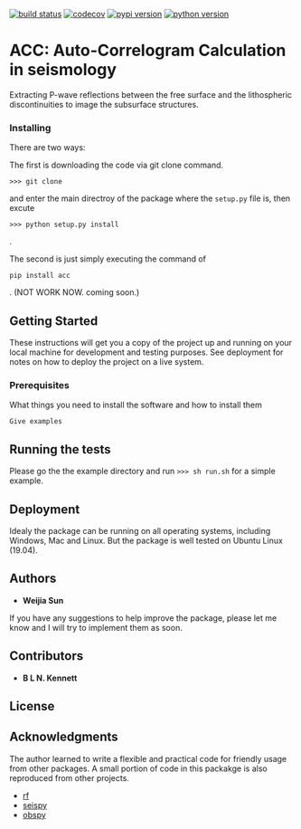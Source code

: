 

[![build status](https://travis-ci.org/trichter/rf.svg?branch=master)](https://travis-ci.org/trichter/rf)
[![codecov](https://codecov.io/gh/trichter/rf/branch/master/graph/badge.svg)](https://codecov.io/gh/trichter/rf)
[![pypi version](https://img.shields.io/pypi/v/rf.svg)](https://pypi.python.org/pypi/rf)
[![python version](https://img.shields.io/pypi/pyversions/rf.svg)](https://python.org)

# ACC: Auto-Correlogram Calculation in seismology

Extracting P-wave reflections between the free surface and the lithospheric discontinuities to image the subsurface structures.

### Installing

There are two ways:

The first is downloading the code via git clone command.


```
>>> git clone 
```

and enter the main directroy of the package where the `setup.py` file is, then excute

```
>>> python setup.py install
```
.

The second is just simply executing the command of 

```
pip install acc
```
. (NOT WORK NOW. coming soon.)

## Getting Started

These instructions will get you a copy of the project up and running on your local machine for development and testing purposes. See deployment for notes on how to deploy the project on a live system.

### Prerequisites

What things you need to install the software and how to install them

```
Give examples
```

## Running the tests

Please go the the example directory and run `>>> sh run.sh` for a simple example.


## Deployment

Idealy the package can be running on all operating systems, including Windows, Mac and Linux. But the package is well tested on Ubuntu Linux (19.04).

## Authors

* **Weijia Sun**

If you have any suggestions to help improve the package, please let me know and I will try to implement them as soon.

## Contributors

* **B L N. Kennett**

## License



## Acknowledgments

The author learned to write a flexible and practical code for friendly usage from other packages. A small portion of code in this packakge is also reproduced from other projects.

* [rf](https://github.com/trichter/rf)
* [seispy](https://github.com/xumi1993/seispy)
* [obspy](https://github.com/obspy/obspy)

